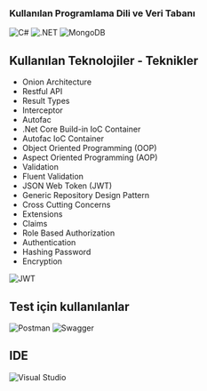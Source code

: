 ### Kullanılan Programlama Dili ve Veri Tabanı

![C#][csharp]
![.NET][dotnet]
![MongoDB][mongodb]


<!-- ## Contact

Your Name - [@twitter_handle](https://twitter.com/twitter_handle) - email@email_client.com

Project Link: [https://github.com/github_username/repo_name](https://github.com/github_username/repo_name)
-->

## Kullanılan Teknolojiler - Teknikler

<ul>
  <li> Onion Architecture </li>
  <li> Restful API </li>
  <li> Result Types </li>
  <li> Interceptor </li>
  <li> Autofac </li>
  <li> .Net Core Build-in IoC Container </li>
  <li> Autofac IoC Container </li>
  <li> Object Oriented Programming (OOP) </li>
  <li> Aspect Oriented Programming (AOP) </li>
  <li> Validation </li>
  <li> Fluent Validation </li>
  <li> JSON Web Token (JWT) </li>
  <li> Generic Repository Design Pattern </li>
  <li> Cross Cutting Concerns </li>
  <li> Extensions </li>
  <li> Claims </li>
  <li> Role Based Authorization </li>
  <li> Authentication </li>
  <li> Hashing Password </li>
  <li> Encryption </li>
</ul>

![JWT][jwt]

## Test için kullanılanlar
![Postman][postman]
![Swagger][swagger]

## IDE
![Visual Studio][vs]

<!-- MARKDOWN LINKS & IMAGES -->
[csharp]:https://img.shields.io/badge/c%23-%23239120.svg?style=for-the-badge&logo=c-sharp&logoColor=white
[dotnet]:https://img.shields.io/badge/.NET-5C2D91?style=for-the-badge&logo=.net&logoColor=white
[mongodb]:https://img.shields.io/badge/MongoDB-%234ea94b.svg?style=for-the-badge&logo=mongodb&logoColor=white
[jwt]:https://img.shields.io/badge/JWT-black?style=for-the-badge&logo=JSON%20web%20tokens
[vs]:https://img.shields.io/badge/Visual%20Studio-5C2D91.svg?style=for-the-badge&logo=visual-studio&logoColor=white
[swagger]:https://img.shields.io/badge/-Swagger-%23Clojure?style=for-the-badge&logo=swagger&logoColor=white
[postman]:https://img.shields.io/badge/Postman-FF6C37?style=for-the-badge&logo=postman&logoColor=white
